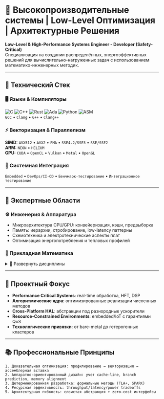 # 🚀 Высокопроизводительные системы | Low-Level Оптимизация | Архитектурные Решения

**Low-Level & High-Performance Systems Engineer - Developer (Safety-Critical)**  
Специализация на создании распределённых, энергоэффективных решений для вычислительно-нагруженных задач с использованием математико-инженерных методик.

---

## 🔧 Технический Стек
### 🖥 Языки & Компиляторы
![C](https://img.shields.io/badge/C-A8B9CC?logo=c&logoColor=white)
![C++](https://img.shields.io/badge/C++-00599C?logo=c%2B%2B&logoColor=white)
![Rust](https://img.shields.io/badge/Rust-000000?logo=rust&logoColor=white)
![Ada](https://img.shields.io/badge/Ada-02D88F?logo=ada&logoColor=white)
![Python](https://img.shields.io/badge/Python-3776AB?logo=python&logoColor=white)
![ASM](https://img.shields.io/badge/ASM-2C2255?logo=assemblyscript&logoColor=white)  
`GCC` • `Clang` • `G++` • `Clang++`

### ⚡ Векторизация & Параллелизм
**SIMD:** `AVX512` • `AVX2` • `FMA` • `SSE4.2/SSE3` • `SSE/SSE2`  
**ARM:** `NEON` • `HELIUM`  
**GPU:** `CUDA` • `OpenCL` • `Vulkan` • `Metal` • `OpenGL`

### 🧩 Системная Интеграция
`Embedded` • `DevOps/CI-CD` • `Бенчмарк-тестирование` • `Интеграционное тестирование`

---

## 🧠 Экспертные Области
### ⚙️ Инженерия & Аппаратура
- Микроархитектура CPU/GPU: конвейеризация, кэши, предвыборка
- Память: иерархии, стробирование, low-latency паттерны
- Схемотехника и электротехнические аспекты плат
- Оптимизация энергопотребления и тепловых профилей

### 🧮 Прикладная Математика
<details>
<summary>📐 Развернуть дисциплины</summary>

**Фундаментальные**  
• Матанализ • Дифуры (ОДУ/УРЧП) • Теория функций комплексного переменного  
• Линейная/Мультилинейная алгебра • Аналитическая геометрия • Топология  

**Дискретные**  
• Комбинаторика • Теория графов • Матлогика • Теория чисел  

**Вероятностные**  
• Теория вероятностей • Стохастические процессы • Матстатистика  

**Вычислительные**  
• Численные методы • Оптимизация (вариационное исчисление) • Методы матфизики  
</details>

---

## 🎯 Проектный Фокус
- **Performance Critical Systems**: real-time обработка, HFT, DSP  
- **Алгоритмические ядра**: оптимизированные реализации численных методов  
- **Cross-Platform HAL**: абстракции под разнородные ускорители  
- **Resource-Constrained Environments**: embedded/IoT с гарантиями QoS  
- **Технологические привязки**: от bare-metal до гетерогенных кластеров

---

## 📚 Профессиональные Принципы
```text
1. Доказательная оптимизация: профилирование → векторизация → ассемблерная вставка
2. Аппаратно-ориентированный дизайн: учет cache-line, branch prediction, memory alignment
3. Детерминированная разработка: формальные методы (TLA+, SPARK)
4. Ресурсная эффективность: throughput/latency/power tradeoffs
5. Архитектурная гибкость: слоистая абстракция + zero-cost интерфейсы
